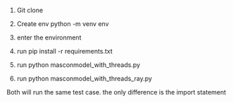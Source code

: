 1. Git clone

2. Create env python -m venv env 

3. enter the environment

4. run pip install -r requirements.txt

5. run python masconmodel_with_threads.py

6. run python masconmodel_with_threads_ray.py


Both will run the same test case. the only difference is the import statement

